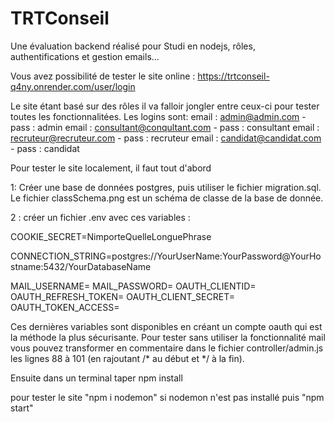 # TRTConseil
Une évaluation backend réalisé pour Studi en nodejs, rôles, authentifications et gestion emails...

Vous avez possibilité de tester le site online : https://trtconseil-q4ny.onrender.com/user/login

Le site étant basé sur des rôles il va falloir jongler entre ceux-ci pour tester toutes les fonctionnalitées. Les logins sont:
email : admin@admin.com -  pass : admin
email : consultant@conqultant.com -  pass : consultant
email : recruteur@recruteur.com -  pass : recruteur
email : candidat@candidat.com -  pass : candidat

Pour tester le site localement, il faut tout d'abord 

1: Créer une base de données postgres, puis utiliser le fichier migration.sql. Le fichier classSchema.png est un schéma de classe de la base de donnée. 

2 : créer un fichier .env avec ces variables :

COOKIE_SECRET=NimporteQuelleLonguePhrase

CONNECTION_STRING=postgres://YourUserName:YourPassword@YourHostname:5432/YourDatabaseName

MAIL_USERNAME=
MAIL_PASSWORD=
OAUTH_CLIENTID=
OAUTH_REFRESH_TOKEN=
OAUTH_CLIENT_SECRET=
OAUTH_TOKEN_ACCESS=

Ces dernières variables sont disponibles en créant un compte oauth qui est la méthode la plus sécurisante. Pour tester sans utiliser la fonctionnalité mail vous pouvez transformer en commentaire 
 dans le fichier controller/admin.js les lignes 88 à 101 (en rajoutant /* au début et */ à la fin).
 
 Ensuite dans un terminal taper 
 npm install
 
 pour tester le site
 "npm i nodemon" si nodemon n'est pas installé puis
 "npm start" 

